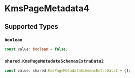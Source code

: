 # KmsPageMetadata4


## Supported Types

### `boolean`

```typescript
const value: boolean = false;
```

### `shared.KmsPageMetadataSchemasExtraData2`

```typescript
const value: shared.KmsPageMetadataSchemasExtraData2 = {};
```

